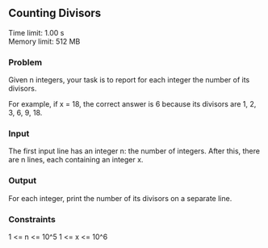## Counting Divisors

Time limit: 1.00 s  
Memory limit: 512 MB

### Problem

Given n integers, your task is to report for each integer the number of its divisors.

For example, if x = 18, the correct answer is 6 because its divisors are 1, 2, 3, 6, 9, 18.

### Input

The first input line has an integer n: the number of integers.
After this, there are n lines, each containing an integer x.

### Output

For each integer, print the number of its divisors on a separate line.

### Constraints

1 <= n <= 10^5
1 <= x <= 10^6